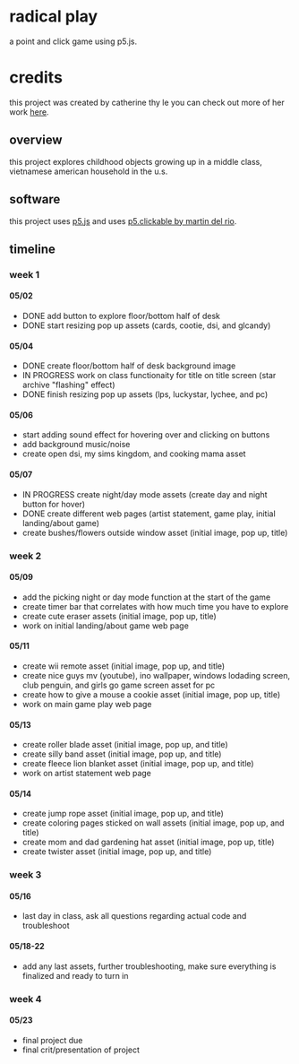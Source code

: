# radical play
a point and click game using p5.js.

# credits
this project was created by catherine thy le you can check out more of her work [here](https://catisartist.com/).

## overview
this project explores childhood objects growing up in a middle class, vietnamese american household
in the u.s.

## software
this project uses [p5.js](https://p5.js.org/) and uses [p5.clickable by martin del rio](https://github.com/Lartu/p5.clickable).

## timeline
### week 1
#### 05/02 
- DONE add button to explore floor/bottom half of desk
- DONE start resizing pop up assets (cards, cootie, dsi, and glcandy)
#### 05/04
- DONE create floor/bottom half of desk background image
- IN PROGRESS work on class functionaity for title on title screen (star archive "flashing" effect)
- DONE finish resizing pop up assets (lps, luckystar, lychee, and pc)
#### 05/06
- start adding sound effect for hovering over and clicking on buttons
- add background music/noise
- create open dsi, my sims kingdom, and cooking mama asset 
#### 05/07
- IN PROGRESS create night/day mode assets (create day and night button for hover)
- DONE create different web pages (artist statement, game play, initial landing/about game)
- create bushes/flowers outside window asset (initial image, pop up, title)
### week 2
#### 05/09
- add the picking night or day mode function at the start of the game
- create timer bar that correlates with how much time you have to explore
- create cute eraser assets (initial image, pop up, title)
- work on initial landing/about game web page
#### 05/11
- create wii remote asset (initial image, pop up, and title)
- create nice guys mv (youtube), ino wallpaper, windows lodading screen, club penguin, and girls go game screen asset for pc
- create how to give a mouse a cookie asset (initial image, pop up, title)
- work on main game play web page
#### 05/13
- create roller blade asset (initial image, pop up, and title)
- create silly band asset (initial image, pop up, and title)
- create fleece lion blanket asset (initial image, pop up, and title)
- work on artist statement web page
#### 05/14
- create jump rope asset (initial image, pop up, and title)
- create coloring pages sticked on wall assets (initial image, pop up, and title)
- create mom and dad gardening hat asset (initial image, pop up, title)
- create twister asset (initial image, pop up, and title)
### week 3
#### 05/16
- last day in class, ask all questions regarding actual code and troubleshoot
#### 05/18-22
- add any last assets, further troubleshooting, make sure everything is finalized and ready to turn in
### week 4
#### 05/23
- final project due
- final crit/presentation of project
